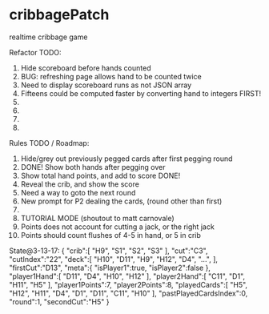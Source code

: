 # cribbagePatch
realtime cribbage game

Refactor TODO:
1. Hide scoreboard before hands counted
2. BUG: refreshing page allows hand to be counted twice
3. Need to display scoreboard runs as not JSON array 
4. Fifteens could be computed faster by converting hand to integers FIRST! 
5. 
6. 
7. 
8.  

Rules TODO / Roadmap:
1. Hide/grey out previously pegged cards after first pegging round
2. DONE! Show both hands after pegging over
3. Show total hand points, and add to score DONE!
5. Reveal the crib, and show the score
6. Need a way to goto the next round
7. New prompt for P2 dealing the cards, (round other than first)
8. 
9. TUTORIAL MODE (shoutout to matt carnovale)
10. Points does not account for cutting a jack, or the right jack
11. Points should count flushes of 4-5 in hand, or 5 in crib


State@3-13-17:
{
  "crib":[
   "H9",
   "S1",
   "S2",
   "S3"
  ],
  "cut":"C3",
  "cutIndex":"22",
  "deck":[
     "H10",
     "D11",
     "H9",
     "H12",
     "D4",
     "...",
  ],
  "firstCut":"D13",
  "meta":{
     "isPlayer1":true,
     "isPlayer2":false
  },
  "player1Hand":[
     "D11",
     "D4",
     "H10",
     "H12"
  ],
  "player2Hand":[
     "C11",
     "D1",
     "H11",
     "H5"
  ],
  "player1Points":7,
  "player2Points":8,
  "playedCards":[
     "H5",
     "H12",
     "H11",
     "D4",
     "D1",
     "D11",
     "C11",
     "H10"
  ],
  "pastPlayedCardsIndex":0,
  "round":1,
  "secondCut":"H5"
}